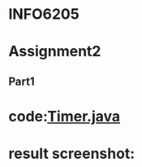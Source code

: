 # INFO6205
Assignment2
=============
## Part1<br>
# code:[Timer.java](src/main/java/edu/neu/coe/info6205/util/Timer.java)
# result screenshot:
